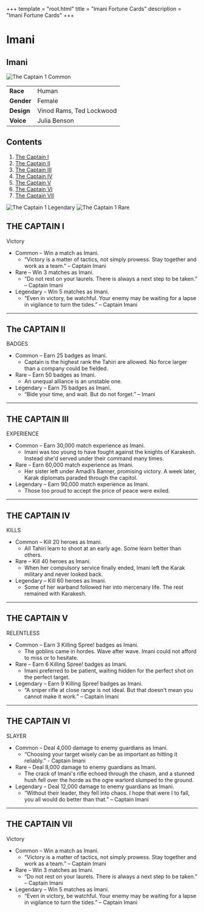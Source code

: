 +++
template = "root.html"
title = "Imani Fortune Cards"
description = "Imani Fortune Cards"
+++

# Imani

<div id="summary" style="width:300px">

## Imani

<img src="/Heroes/imani/THE_CAPTAIN_I_common.png" alt="The Captain 1 Common">

|            |                          |
| ---------- | ------------------------ |
| **Race**   | Human                    |
| **Gender** | Female                   |
| **Design** | Vinod Rams, Ted Lockwood |
| **Voice**  | Julia Benson             |

</div>

<div class="toc">

## Contents

1. [The Captain I](#the-captain-i)
2. [The Captain II](#the-captain-ii)
3. [The Captain III](#the-captain-iii)
4. [The Captain IV](#the-captain-iv)
5. [The Captain V](#the-captain-v)
6. [The Captain VI](#the-captain-vi)
7. [The Captain VII](#the-captain-vii)

</div>

<img src="/Heroes/imani/THE_CAPTAIN_I_legendary.png" alt="The Captain 1 Legendary" class="right_img card">
<img src="/Heroes/imani/THE_CAPTAIN_I_rare.png" alt="The Captain 1 Rare" class="right_img card">

## THE CAPTAIN I

Victory

- Common – Win a match as Imani.
  - “Victory is a matter of tactics, not simply prowess. Stay together and work as a team.” – Captain Imani
- Rare – Win 3 matches as Imani.
  - “Do not rest on your laurels. There is always a next step to be taken.” – Captain Imani
- Legendary – Win 5 matches as Imani.
  - “Even in victory, be watchful. Your enemy may be waiting for a lapse in vigilance to turn the tides.” – Captain Imani

---

## The CAPTAIN II

BADGES

- Common – Earn 25 badges as Imani.
  - Captain is the highest rank the Tahiri are allowed. No force larger than a company could be fielded.
- Rare – Earn 50 badges as Imani.
  - An unequal alliance is an unstable one.
- Legendary – Earn 75 badges as Imani.
  - “Bide your time, and wait. But do not forget.” – Imani

---

## THE CAPTAIN III

EXPERIENCE

- Common – Earn 30,000 match experience as Imani.
  - Imani was too young to have fought against the knights of Karakesh. Instead she'd served under their command many times.
- Rare – Earn 60,000 match experience as Imani.
  - Her sister left under Amadi’s Banner, promising victory. A week later, Karak diplomats paraded through the capitol.
- Legendary – Earn 90,000 match experience as Imani.
  - Those too proud to accept the price of peace were exiled.

---

## THE CAPTAIN IV

KILLS

- Common – Kill 20 heroes as Imani.
  - All Tahiri learn to shoot at an early age. Some learn better than others.
- Rare – Kill 40 heroes as Imani.
  - When her compulsory service finally ended, Imani left the Karak military and never looked back.
- Legendary – Kill 60 heroes as Imani.
  - Some of her warband followed her into mercenary life. The rest remained with Karakesh.

---

## THE CAPTAIN V

RELENTLESS

- Common – Earn 3 Killing Spree! badges as Imani.
  - The goblins came in hordes. Wave after wave. Imani could not afford to miss or to hesitate.
- Rare – Earn 6 Killing Spree! badges as Imani.
  - Imani preferred to be patient, waiting hidden for the perfect shot on the perfect target.
- Legendary – Earn 9 Killing Spree! badges as Imani.
  - “A sniper rifle at close range is not ideal. But that doesn't mean you cannot make it work.” – Captain Imani

---

## THE CAPTAIN VI

SLAYER

- Common – Deal 4,000 damage to enemy guardians as Imani.
  - “Choosing your target wisely can be as important as hitting it reliably.” - Captain Imani
- Rare – Deal 8,000 damage to enemy guardians as Imani.
  - The crack of Imani's rifle echoed through the chasm, and a stunned hush fell over the horde as the ogre warlord slumped to the ground.
- Legendary – Deal 12,000 damage to enemy guardians as Imani.
  - “Without their leader, they fell into chaos. I hope that were I to fall, you all would do better than that.” – Captain Imani

---

## THE CAPTAIN VII

Victory

- Common – Win a match as Imani.
  - “Victory is a matter of tactics, not simply prowess. Stay together and work as a team.” – Captain Imani
- Rare – Win 3 matches as Imani.
  - “Do not rest on your laurels. There is always a next step to be taken.” – Captain Imani
- Legendary – Win 5 matches as Imani.
  - “Even in victory, be watchful. Your enemy may be waiting for a lapse in vigilance to turn the tides.” – Captain Imani


